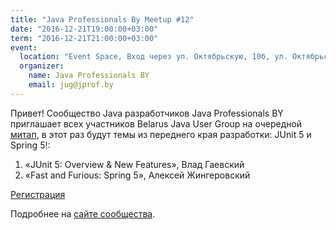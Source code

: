 ```yaml
---
title: "Java Professionals By Meetup #12"
date: "2016-12-21T19:00:00+03:00"
term: "2016-12-21T21:00:00+03:00"
event:
  location: "Event Space, Вход через ул. Октябрьскую, 10б, ул. Октябрьская 16А, Минск, Беларусь"
  organizer:
    name: Java Professionals BY
    email: jug@jprof.by
---
```


Привет! Сообщество Java разработчиков Java Professionals BY приглашает всех участников Belarus Java User Group на очередной [митап](http://jprof.by/post/161213-001/), в этот раз будут темы из переднего края разработки: JUnit 5 и Spring 5!:

1. «JUnit 5: Overview & New Features», Влад Гаевский
2. «Fast and Furious: Spring 5», Алексей Жингеровский

[Регистрация](https://www.google.com/url?q=http://jprof.by/post/161213-001/&sa=D&ust=1481707619242000&usg=AFQjCNFJGJOhoG8DEmM8Z5FFvysMGGDQFQ)

Подробнее на [сайте сообщества](http://jprof.by/post/161213-001/).
